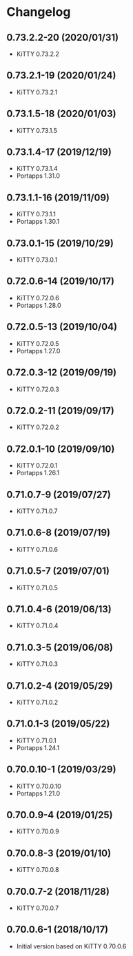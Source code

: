 # Changelog

## 0.73.2.2-20 (2020/01/31)

* KiTTY 0.73.2.2

## 0.73.2.1-19 (2020/01/24)

* KiTTY 0.73.2.1

## 0.73.1.5-18 (2020/01/03)

* KiTTY 0.73.1.5

## 0.73.1.4-17 (2019/12/19)

* KiTTY 0.73.1.4
* Portapps 1.31.0

## 0.73.1.1-16 (2019/11/09)

* KiTTY 0.73.1.1
* Portapps 1.30.1

## 0.73.0.1-15 (2019/10/29)

* KiTTY 0.73.0.1

## 0.72.0.6-14 (2019/10/17)

* KiTTY 0.72.0.6
* Portapps 1.28.0

## 0.72.0.5-13 (2019/10/04)

* KiTTY 0.72.0.5
* Portapps 1.27.0

## 0.72.0.3-12 (2019/09/19)

* KiTTY 0.72.0.3

## 0.72.0.2-11 (2019/09/17)

* KiTTY 0.72.0.2

## 0.72.0.1-10 (2019/09/10)

* KiTTY 0.72.0.1
* Portapps 1.26.1

## 0.71.0.7-9 (2019/07/27)

* KiTTY 0.71.0.7

## 0.71.0.6-8 (2019/07/19)

* KiTTY 0.71.0.6

## 0.71.0.5-7 (2019/07/01)

* KiTTY 0.71.0.5

## 0.71.0.4-6 (2019/06/13)

* KiTTY 0.71.0.4

## 0.71.0.3-5 (2019/06/08)

* KiTTY 0.71.0.3

## 0.71.0.2-4 (2019/05/29)

* KiTTY 0.71.0.2

## 0.71.0.1-3 (2019/05/22)

* KiTTY 0.71.0.1
* Portapps 1.24.1

## 0.70.0.10-1 (2019/03/29)

* KiTTY 0.70.0.10
* Portapps 1.21.0

## 0.70.0.9-4 (2019/01/25)

* KiTTY 0.70.0.9

## 0.70.0.8-3 (2019/01/10)

* KiTTY 0.70.0.8

## 0.70.0.7-2 (2018/11/28)

* KiTTY 0.70.0.7

## 0.70.0.6-1 (2018/10/17)

* Initial version based on KiTTY 0.70.0.6
